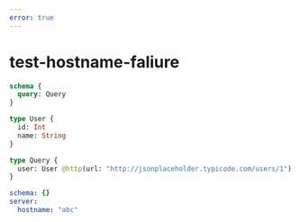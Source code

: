 ```yaml
---
error: true
---
```


# test-hostname-faliure

```graphql @schema
schema {
  query: Query
}

type User {
  id: Int
  name: String
}

type Query {
  user: User @http(url: "http://jsonplaceholder.typicode.com/users/1")
}
```

```yml @config
schema: {}
server:
  hostname: "abc"
```
